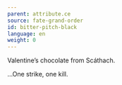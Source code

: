 ```yaml
---
parent: attribute.ce
source: fate-grand-order
id: bitter-pitch-black
language: en
weight: 0
---
```


Valentine’s chocolate from Scáthach.

…One strike, one kill.
